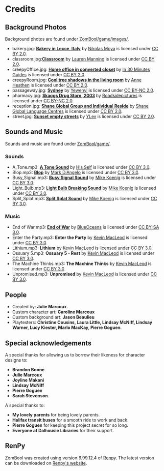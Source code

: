 # Credits

## Background Photos
Background photos are found under [ZomBool/game/images/](game/images/).

- bakery.jpg: [**Bakery in Lecce, Italy**](https://www.flickr.com/photos/nmoya/9889227654/) by [Nikolas Moya](https://www.flickr.com/photos/nmoya/) is licensed under [CC BY 2.0](https://creativecommons.org/licenses/by/2.0/).
- classroom.jpg:[**Classroom**](https://www.flickr.com/photos/laurenmanning/2318943806/) by [Lauren Manning](https://www.flickr.com/people/laurenmanning/) is licensed under [CC BY 2.0](https://creativecommons.org/licenses/by/2.0/).
- creepyOffice.jpg: [**Home office in converted closet**](https://www.flickr.com/photos/ilamont/4297705965/) by [In 30 Minutes Guides](http://www.in30minutes.com/) is licensed under [CC BY 2.0](https://creativecommons.org/licenses/by/2.0/).
- creepyRoom.jpg: [**Cool tree shadows in the living room**](https://www.flickr.com/photos/annethelibrarian/7815875980/) by [Anne Heathen](https://www.flickr.com/people/annethelibrarian/) is licensed under [CC BY 2.0](https://creativecommons.org/licenses/by/2.0/).
- passageway.jpg: [**Sydney**](https://www.flickr.com/photos/yewenyi/2898577300/) by [Yewenyi](https://www.flickr.com/people/yewenyi/e) is licensed under [CC BY-NC 2.0](https://creativecommons.org/licenses/by-nc/2.0/).
- pharmacy.jpg: [**Skaggs Drug Store, 2003**](https://www.flickr.com/photos/roadsidepictures/3998508401/) by [Roadsidepictures](https://www.flickr.com/people/roadsidepictures/) is licensed under [CC BY-NC 2.0](https://creativecommons.org/licenses/by-nc/2.0/).
- reception.jpg: [**Shane Global Group and Individual Reside**](https://www.flickr.com/photos/shaneglobal/9493328567/) by [Shane Global Language Centres](https://www.flickr.com/people/shaneglobal/) is licensed under [CC BY 2.0](https://creativecommons.org/licenses/by/2.0/).
- street.jpg: [**Sunset empty streets**](https://www.flickr.com/photos/i8ipod/12737288214/) by [YLev](https://www.flickr.com/people/i8ipod/) is licensed under [CC BY 2.0](https://creativecommons.org/licenses/by/2.0/).

## Sounds and Music
Sounds and music are found under [ZomBool/game/](game/).

### Sounds
- A_Tone.mp3: [**A Tone Sound**](http://soundbible.com/1815-A-Tone.html) by [His Self](http://soundbible.com/1815-A-Tone.html) is licensed under [CC BY 3.0](http://creativecommons.org/licenses/by/3.0/).
- Blop.mp3: [**Blop**](http://soundbible.com/2067-Blop.html#Blop%20Sound) by [Mark DiAngelo](http://soundbible.com/2067-Blop.html#Blop%20Sound) is licensed under [CC BY 3.0](http://creativecommons.org/licenses/by/3.0/).
- Busy_Signal.mp3: [**Busy Signal Sound**](http://soundbible.com/1072-Busy-Signal.html) by [Mike Koenig](http://soundbible.com/1072-Busy-Signal.html) is licensed under [CC BY 3.0](http://creativecommons.org/licenses/by/3.0/).
- Light_Bulb.mp3: [**Light Bulb Breaking Sound**](http://soundbible.com/105-Light-Bulb-Breaking.htm) by [Mike Koenig](http://soundbible.com/105-Light-Bulb-Breaking.htm) is licensed under [CC BY 3.0](http://creativecommons.org/licenses/by/3.0/).
- Split_Splat.mp3: [**Split Splat Sound**](http://soundbible.com/1733-Spit-Splat.html) by [Mike Koenig](http://soundbible.com/1733-Spit-Splat.html) is licensed under [CC BY 3.0](http://creativecommons.org/licenses/by/3.0/).

### Music
- End of War.mp3: [**End of War**](http://www.newgrounds.com/audio/listen/541709) by [BlueOceans](http://blueoceans.newgrounds.com/) is licensed under [CC BY-SA 3.0](https://creativecommons.org/licenses/by-sa/3.0/).
- Enter the Party.mp3: **Enter the Party** by [Kevin MacLeod](https://incompetech.com/) is licensed under [CC BY 3.0](http://creativecommons.org/licenses/by/3.0/).
- Lithium.mp3: **Lithium** by [Kevin MacLeod](https://incompetech.com/) is licensed under [CC BY 3.0](http://creativecommons.org/licenses/by/3.0/).
- Ossuary 5.mp3: **Ossuary 5 - Rest** by [Kevin MacLeod](https://incompetech.com/) is licensed under [CC BY 3.0](http://creativecommons.org/licenses/by/3.0/).
- The Machine Thinks.mp3: **The Machine Thinks** by [Kevin MacLeod](https://incompetech.com/) is licensed under [CC BY 3.0](http://creativecommons.org/licenses/by/3.0/).
- Unpromised.mp3: **Unpromised** by [Kevin MacLeod](https://incompetech.com/) is licensed under [CC BY 3.0](http://creativecommons.org/licenses/by/3.0/).

## People
- Created by: **Julie Marcoux**.
- Custom character art: **Caroline Marcoux**
- Custom background art: **Jason Beaulieu**
- Playtesters: **Christine Cousins, Laura Little, Lindsay McNiff, Lindsay Warner, Lucy Kiester, Marlo MacKay, Pierre Goguen**.

## Special acknowledgements
A special thanks for allowing us to borrow their likeness for character designs to:
- **Brandon Boone**
- **Julie Marcoux**
- **Joyline Makani**
- **Lindsay McNiff**
- **Pierre Goguen**
- **Sarah Stevenson**.

A special thanks to:
- **My lovely parents** for being lovely parents.
- **Halifax transit buses** for a smooth ride to work and back.
- **Pierre Goguen** for keeping this project secret for so long.
- **Everyone at Dalhousie Libraries** for their support.

## RenPy
ZomBool was created using version 6.99.12.4 of [Renpy](https://github.com/renpy/renpy). The latest version can be downloaded on [Renpy's website](https://www.renpy.org/latest.html). 
